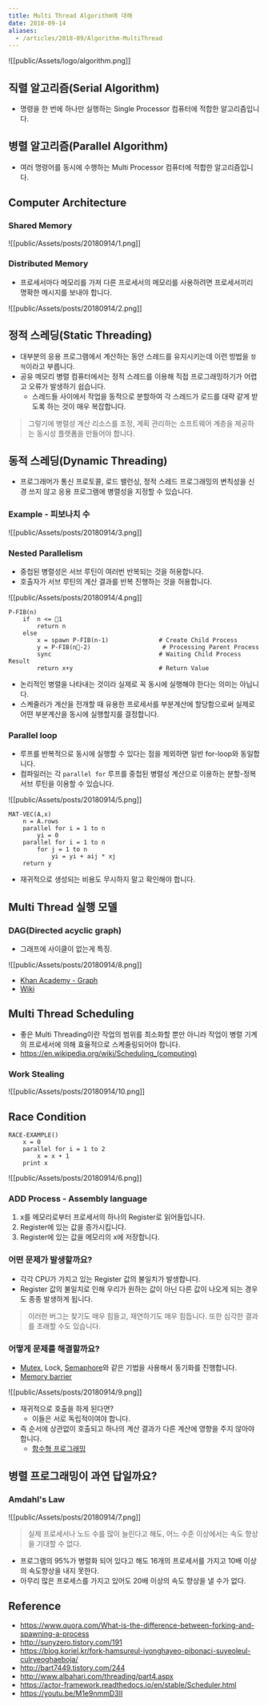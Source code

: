 ```yaml
---
title: Multi Thread Algorithm에 대해
date: 2018-09-14
aliases: 
  - /articles/2018-09/Algorithm-MultiThread
---
```


![[public/Assets/logo/algorithm.png]]

## 직렬 알고리즘(Serial Algorithm)
- 명령을 한 번에 하나만 실행하는 Single Processor 컴퓨터에 적합한 알고리즘입니다.

## 병렬 알고리즘(Parallel Algorithm)
- 여러 명령어를 동시에 수행하는 Multi Processor 컴퓨터에 적합한 알고리즘입니다.

## Computer Architecture
### Shared Memory

![[public/Assets/posts/20180914/1.png]]

### Distributed Memory
- 프로세서마다 메모리를 가져 다른 프로세서의 메모리를 사용하려면 프로세서끼리 명확한 메시지를 보내야 합니다.

![[public/Assets/posts/20180914/2.png]]

## 정적 스레딩(Static Threading)
- 대부분의 응용 프로그램에서 계산하는 동안 스레드를 유지시키는데 이런 방법을 `정적`이라고 부릅니다.
- 공유 메모리 병렬 컴퓨터에서는 정적 스레드를 이용해 직접 프로그래밍하기가 어렵고 오류가 발생하기 쉽습니다.
    - 스레드들 사이에서 작업을 동적으로 분할하여 각 스레드가 로드를 대략 같게 받도록 하는 것이 매우 복잡합니다.

> 그렇기에 병렬성 계산 리소스를 조정, 계획 관리하는 소프트웨어 계층을 제공하는 동시성 플랫폼을 만들어야 합니다.

## 동적 스레딩(Dynamic Threading)
- 프로그래머가 통신 프로토콜, 로드 밸런싱, 정적 스레드 프로그래밍의 변칙성을 신경 쓰지 않고 응용 프로그램에 병렬성을 지정할 수 있습니다.



### Example - 피보나치 수

![[public/Assets/posts/20180914/3.png]]

### Nested Parallelism
- 중첩된 병렬성은 서브 루틴이 여러번 반복되는 것을 허용합니다.
- 호출자가 서브 루틴의 계산 결과를 반복 진행하는 것을 허용합니다.


![[public/Assets/posts/20180914/4.png]]

```
P-FIB(n)
    if  n <= 􏰎1
        return n
    else
        x = spawn P-FIB(n-1)              # Create Child Process
        y = P-FIB(n􏰐-2)                    # Processing Parent Process
        sync                              # Waiting Child Process Result
        return x+y                        # Return Value
```

- 논리적인 병렬을 나타내는 것이라 실제로 꼭 동시에 실행해야 한다는 의미는 아닙니다.
- 스켸줄러가 계산을 전개할 때 유용한 프로세서를 부분계산에 할당함으로써 실제로 어떤 부분계산을 동시에 실행할지를 결정합니다.


### Parallel loop
- 루프를 반복적으로 동시에 실행할 수 있다는 점을 제외하면 일반 for-loop와 동일합니다.
- 컴파일러는 각 `parallel for` 루프를 중첩된 병렬성 계산으로 이용하는 분할-정복 서브 루틴을 이용할 수 있습니다.

![[public/Assets/posts/20180914/5.png]]

```
MAT-VEC(A,x)
    n = A.rows
    parallel for i = 1 to n
        yi = 0
    parallel for i = 1 to n
        for j = 1 to n
            yi = yi + aij * xj
    return y
```

- 재귀적으로 생성되는 비용도 무시하지 말고 확인해야 합니다.


## Multi Thread 실행 모델
### DAG(Directed acyclic graph)
- 그래프에 사이클이 없는게 특징.

![[public/Assets/posts/20180914/8.png]]

- [Khan Academy - Graph](https://ko.khanacademy.org/computing/computer-science/algorithms/graph-representation/a/describing-graphs)
- [Wiki](https://en.wikipedia.org/wiki/Directed_acyclic_graph)

## Multi Thread Scheduling
- 좋은 Multi Threading이란 작업의 범위를 최소화할 뿐만 아니라 작업이 병렬 기계의 프로세서에 의해 효율적으로 스켸줄링되어야 합니다.
- <https://en.wikipedia.org/wiki/Scheduling_(computing)>

### Work Stealing

![[public/Assets/posts/20180914/10.png]]


## Race Condition

```
RACE-EXAMPLE()
    x = 0
    parallel for i = 1 to 2
        x = x + 1
    print x
```

![[public/Assets/posts/20180914/6.png]]

### ADD Process - Assembly language
1. x를 메모리로부터 프로세서의 하나의 Register로 읽어들입니다.
2. Register에 있는 값을 증가시킵니다.
3. Register에 있는 값을 메모리의 x에 저장합니다.

### 어떤 문제가 발생할까요?
- 각각 CPU가 가지고 있는 Register 값의 불일치가 발생합니다.
- Register 값의 불일치로 인해 우리가 원하는 값이 아닌 다른 값이 나오게 되는 경우도 종종 발생하게 됩니다.

> 이러한 버그는 찾기도 매우 힘들고, 재연하기도 매우 힘듭니다. 또한 심각한 결과를 초래할 수도 있습니다.

### 어떻게 문제를 해결할까요?
- [Mutex](https://en.wikipedia.org/wiki/Mutual_exclusion), Lock, [Semaphore](https://en.wikipedia.org/wiki/Semaphore_%28programming%29)와 같은 기법을 사용해서 동기화를 진행합니다.
- [Memory barrier](https://en.wikipedia.org/wiki/Memory_barrier)

![[public/Assets/posts/20180914/9.png]]

- 재귀적으로 호출을 하게 된다면?
    - 이들은 서로 독립적이여야 합니다.
- 즉 순서에 상관없이 호출되고 하나의 계산 결과가 다른 계산에 영향을 주지 않아야 합니다.
    - [함수형 프로그래밍](https://nesoy.github.io/articles/2018-05/Functional-Programming)


## 병렬 프로그래밍이 과연 답일까요?
### Amdahl's Law

![[public/Assets/posts/20180914/7.png]]

> 실제 프로세서나 노드 수를 많이 늘린다고 해도, 어느 수준 이상에서는 속도 향상을 기대할 수 없다.

- 프로그램의 95%가 병렬화 되어 있다고 해도 16개의 프로세서를 가지고 10배 이상의 속도향상을 내지 못한다.
- 아무리 많은 프로세스를 가지고 있어도 20배 이상의 속도 향상을 낼 수가 없다.

## Reference
- <https://www.quora.com/What-is-the-difference-between-forking-and-spawning-a-process>
- <http://sunyzero.tistory.com/191>
- <https://blog.koriel.kr/fork-hamsureul-iyonghayeo-pibonaci-suyeoleul-culryeoghaeboja/>
- <http://bart7449.tistory.com/244>
- <http://www.albahari.com/threading/part4.aspx>
- <https://actor-framework.readthedocs.io/en/stable/Scheduler.html>
- <https://youtu.be/M1e9nmmD3II>
